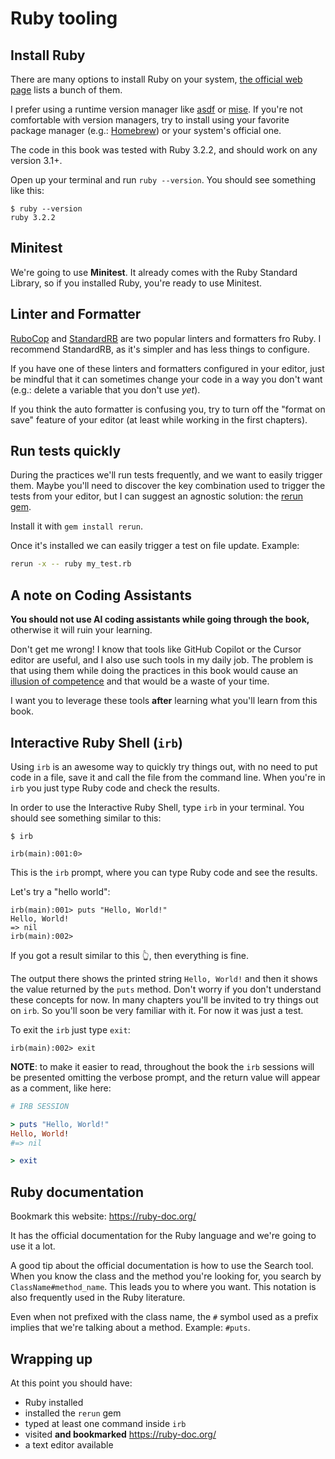 # Ruby tooling

## Install Ruby

There are many options to install Ruby on your system, [the official web page](https://www.ruby-lang.org/en/documentation/installation/) lists a bunch of them.

I prefer using a runtime version manager like [asdf](https://asdf-vm.com/) or [mise](https://mise.jdx.dev). If you're not comfortable with version managers, try to install using your favorite package manager (e.g.: [Homebrew](https://brew.sh)) or your system's official one.

The code in this book was tested with Ruby 3.2.2, and should work on any version 3.1+.

Open up your terminal and run `ruby --version`. You should see something like this:

```
$ ruby --version
ruby 3.2.2
```

## Minitest

We're going to use **Minitest**. It already comes with the Ruby Standard Library, so if you installed Ruby, you're ready to use Minitest.


## Linter and Formatter

[RuboCop](https://rubocop.org) and [StandardRB](https://github.com/standardrb/standard) are two popular linters and formatters fro Ruby. I recommend StandardRB, as it's simpler and has less things to configure.

If you have one of these linters and formatters configured in your editor, just be mindful that it can sometimes change your code in a way you don't want (e.g.: delete a variable that you don't use *yet*).

If you think the auto formatter is confusing you, try to turn off the "format on save" feature of your editor (at least while working in the first chapters).

## Run tests quickly

During the practices we'll run tests frequently, and we want to easily trigger them. Maybe you'll need to discover the key combination used to trigger the tests from your editor, but I can suggest an agnostic solution: the [rerun gem](https://rubygems.org/gems/rerun).

Install it with `gem install rerun`.

Once it's installed we can easily trigger a test on file update. Example:

```bash
rerun -x -- ruby my_test.rb
```

## A note on Coding Assistants

**You should not use AI coding assistants while going through the book,** otherwise it will ruin your learning.

Don't get me wrong! I know that tools like GitHub Copilot or the Cursor editor are useful, and I also use such tools in my daily job. The problem is that using them while doing the practices in this book would cause an [illusion of competence](https://www.memory-improvement-tips.com/illusions-of-competence.html) and that would be a waste of your time.

I want you to leverage these tools **after** learning what you'll learn from this book.

## Interactive Ruby Shell (`irb`)

Using `irb` is an awesome way to quickly try things out, with no need to put code in a file, save it and call the file from the command line. When you're in `irb` you just type Ruby code and check the results.

In order to use the Interactive Ruby Shell, type `irb` in your terminal. You should see something similar to this:

```
$ irb

irb(main):001:0> 
```

This is the `irb` prompt, where you can type Ruby code and see the results.

Let's try a "hello world":

```
irb(main):001> puts "Hello, World!"
Hello, World!
=> nil
irb(main):002>
```

If you got a result similar to this 👆, then everything is fine.

The output there shows the printed string `Hello, World!` and then it shows the value returned by the `puts` method. Don't worry if you don't understand these concepts for now. In many chapters you'll be invited to try things out on `irb`. So you'll soon be very familiar with it. For now it was just a test.

To exit the `irb` just type `exit`:

```
irb(main):002> exit
```

**NOTE**: to make it easier to read, throughout the book the `irb` sessions will be presented omitting the verbose prompt, and the return value will appear as a comment, like here:

```ruby
# IRB SESSION

> puts "Hello, World!"
Hello, World!
#=> nil

> exit
```

## Ruby documentation

Bookmark this website: <https://ruby-doc.org/>

It has the official documentation for the Ruby language and we're going to use it a lot.

A good tip about the official documentation is how to use the Search tool. When you know the class and the method you're looking for, you search by `ClassName#method_name`. This leads you to where you want. This notation is also frequently used in the Ruby literature.

Even when not prefixed with the class name, the `#` symbol used as a prefix implies that we're talking about a method. Example: `#puts`.


## Wrapping up

At this point you should have:

- Ruby installed
- installed the `rerun` gem
- typed at least one command inside `irb`
- visited **and bookmarked** <https://ruby-doc.org/>
- a text editor available
